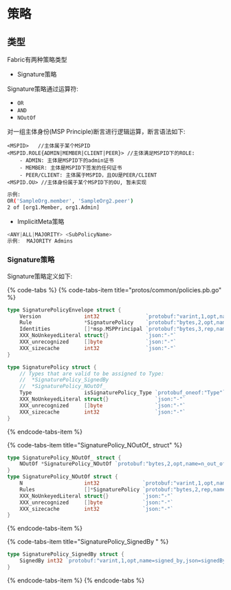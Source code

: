 # 策略

## 类型

Fabric有两种策略类型

* Signature策略

Signature策略通过运算符:

* `OR`
* `AND`
* `NOutOf`

对一组主体身份\(MSP Principle\)断言进行逻辑运算，断言语法如下:

```text
<MSPID>   //主体属于某个MSPID
<MSPID.ROLE{ADMIN|MEMBER|CLIENT|PEER}> //主体满足MSPID下的ROLE: 
    - ADMIN: 主体是MSPID下的admin证书
    - MEMBER: 主体是MSPID下签发的任何证书
    - PEER/CLIENT: 主体属于MSPID，且OU是PEER/CLIENT
<MSPID.OU> //主体身份属于某个MSPID下的OU, 暂未实现
```

```bash
示例: 
OR('SampleOrg.member', 'SampleOrg2.peer')
2 of [org1.Member, org1.Admin]
```

* ImplicitMeta策略

```c
<ANY|ALL|MAJORITY> <SubPolicyName>
示例:  MAJORITY Admins
```

### Signature策略

Signature策略定义如下:

{% code-tabs %}
{% code-tabs-item title="protos/common/policies.pb.go" %}
```go
type SignaturePolicyEnvelope struct {
	Version              int32               `protobuf:"varint,1,opt,name=version,proto3" json:"version,omitempty"`
	Rule                 *SignaturePolicy    `protobuf:"bytes,2,opt,name=rule,proto3" json:"rule,omitempty"`
	Identities           []*msp.MSPPrincipal `protobuf:"bytes,3,rep,name=identities,proto3" json:"identities,omitempty"`
	XXX_NoUnkeyedLiteral struct{}            `json:"-"`
	XXX_unrecognized     []byte              `json:"-"`
	XXX_sizecache        int32               `json:"-"`
}

type SignaturePolicy struct {
	// Types that are valid to be assigned to Type:
	//	*SignaturePolicy_SignedBy
	//	*SignaturePolicy_NOutOf_
	Type                 isSignaturePolicy_Type `protobuf_oneof:"Type"`
	XXX_NoUnkeyedLiteral struct{}               `json:"-"`
	XXX_unrecognized     []byte                 `json:"-"`
	XXX_sizecache        int32                  `json:"-"`
}
```
{% endcode-tabs-item %}

{% code-tabs-item title="SignaturePolicy\_NOutOf\_ struct" %}
```go
type SignaturePolicy_NOutOf_ struct {
	NOutOf *SignaturePolicy_NOutOf `protobuf:"bytes,2,opt,name=n_out_of,json=nOutOf,proto3,oneof"`
}
type SignaturePolicy_NOutOf struct {
	N                    int32              `protobuf:"varint,1,opt,name=n,proto3" json:"n,omitempty"`
	Rules                []*SignaturePolicy `protobuf:"bytes,2,rep,name=rules,proto3" json:"rules,omitempty"`
	XXX_NoUnkeyedLiteral struct{}           `json:"-"`
	XXX_unrecognized     []byte             `json:"-"`
	XXX_sizecache        int32              `json:"-"`
}
```
{% endcode-tabs-item %}

{% code-tabs-item title="SignaturePolicy\_SignedBy " %}
```go
type SignaturePolicy_SignedBy struct {
	SignedBy int32 `protobuf:"varint,1,opt,name=signed_by,json=signedBy,proto3,oneof"`
}
```
{% endcode-tabs-item %}
{% endcode-tabs %}



